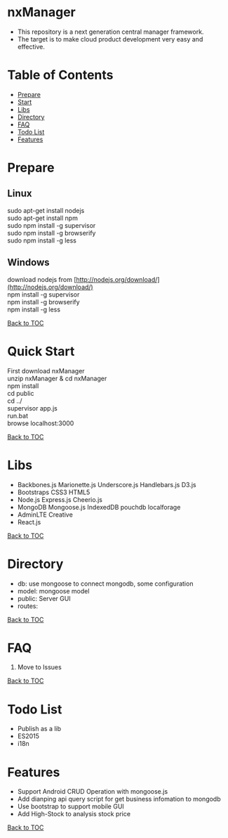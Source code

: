 nxManager
=========

* This repository is a next generation central manager framework.  
* The target is to make cloud product development very easy and effective.  

Table of Contents
=================

* [Prepare](#prepare)
* [Start](#start)
* [Libs](#libs)
* [Directory](#directory)
* [FAQ](#faq)
* [Todo List](#todo-list)
* [Features](#features)

Prepare
=======

Linux
-----

sudo apt-get install nodejs  
sudo apt-get install npm  
sudo npm install -g supervisor  
sudo npm install -g browserify  
sudo npm install -g less  

Windows
-------

download nodejs from [http://nodejs.org/download/](http://nodejs.org/download/)  
npm install -g supervisor  
npm install -g browserify  
npm install -g less  

[Back to TOC](#table-of-contents)

Quick Start
=====

First download nxManager  
unzip nxManager & cd nxManager  
npm install  
cd public  
cd ../  
supervisor app.js  
run.bat  
browse localhost:3000  

[Back to TOC](#table-of-contents)

Libs
====

* Backbones.js Marionette.js Underscore.js Handlebars.js D3.js
* Bootstraps CSS3 HTML5
* Node.js Express.js Cheerio.js
* MongoDB Mongoose.js IndexedDB pouchdb localforage  
* AdminLTE Creative  
* React.js  

[Back to TOC](#table-of-contents)

Directory
=========

* db: use mongoose to connect mongodb, some configuration
* model: mongoose model
* public: Server GUI
* routes: 

[Back to TOC](#table-of-contents)

FAQ
===

1. Move to Issues  

[Back to TOC](#table-of-contents)

Todo List
=========

* Publish as a lib  
* ES2015
* i18n

Features
========

* Support Android CRUD Operation with mongoose.js
* Add dianping api query script for get business infomation to mongodb
* Use bootstrap to support mobile GUI
* Add High-Stock to analysis stock price

[Back to TOC](#table-of-contents)